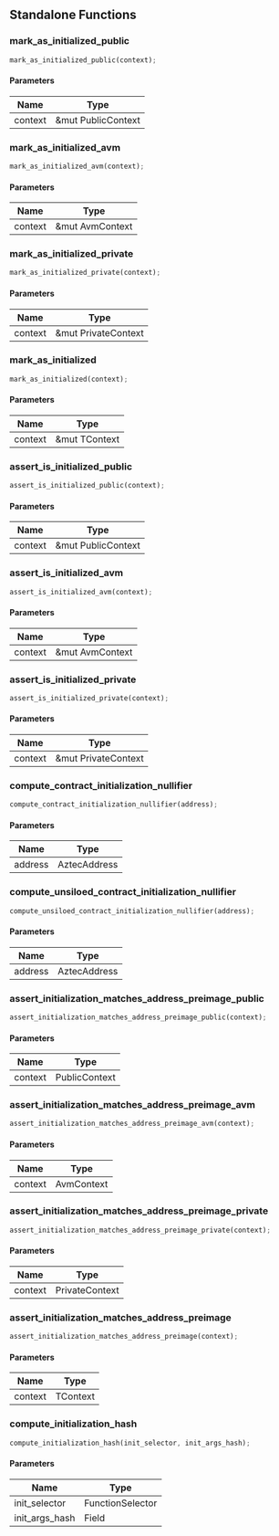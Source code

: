 ## Standalone Functions

### mark_as_initialized_public

```rust
mark_as_initialized_public(context);
```

#### Parameters
| Name | Type |
| --- | --- |
| context | &mut PublicContext |

### mark_as_initialized_avm

```rust
mark_as_initialized_avm(context);
```

#### Parameters
| Name | Type |
| --- | --- |
| context | &mut AvmContext |

### mark_as_initialized_private

```rust
mark_as_initialized_private(context);
```

#### Parameters
| Name | Type |
| --- | --- |
| context | &mut PrivateContext |

### mark_as_initialized

```rust
mark_as_initialized(context);
```

#### Parameters
| Name | Type |
| --- | --- |
| context | &mut TContext |

### assert_is_initialized_public

```rust
assert_is_initialized_public(context);
```

#### Parameters
| Name | Type |
| --- | --- |
| context | &mut PublicContext |

### assert_is_initialized_avm

```rust
assert_is_initialized_avm(context);
```

#### Parameters
| Name | Type |
| --- | --- |
| context | &mut AvmContext |

### assert_is_initialized_private

```rust
assert_is_initialized_private(context);
```

#### Parameters
| Name | Type |
| --- | --- |
| context | &mut PrivateContext |

### compute_contract_initialization_nullifier

```rust
compute_contract_initialization_nullifier(address);
```

#### Parameters
| Name | Type |
| --- | --- |
| address | AztecAddress |

### compute_unsiloed_contract_initialization_nullifier

```rust
compute_unsiloed_contract_initialization_nullifier(address);
```

#### Parameters
| Name | Type |
| --- | --- |
| address | AztecAddress |

### assert_initialization_matches_address_preimage_public

```rust
assert_initialization_matches_address_preimage_public(context);
```

#### Parameters
| Name | Type |
| --- | --- |
| context | PublicContext |

### assert_initialization_matches_address_preimage_avm

```rust
assert_initialization_matches_address_preimage_avm(context);
```

#### Parameters
| Name | Type |
| --- | --- |
| context | AvmContext |

### assert_initialization_matches_address_preimage_private

```rust
assert_initialization_matches_address_preimage_private(context);
```

#### Parameters
| Name | Type |
| --- | --- |
| context | PrivateContext |

### assert_initialization_matches_address_preimage

```rust
assert_initialization_matches_address_preimage(context);
```

#### Parameters
| Name | Type |
| --- | --- |
| context | TContext |

### compute_initialization_hash

```rust
compute_initialization_hash(init_selector, init_args_hash);
```

#### Parameters
| Name | Type |
| --- | --- |
| init_selector | FunctionSelector |
| init_args_hash | Field |

